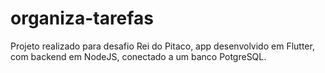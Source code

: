 # organiza-tarefas
Projeto realizado para desafio Rei do Pitaco, app desenvolvido em Flutter, com backend em NodeJS, conectado a um banco PotgreSQL.

